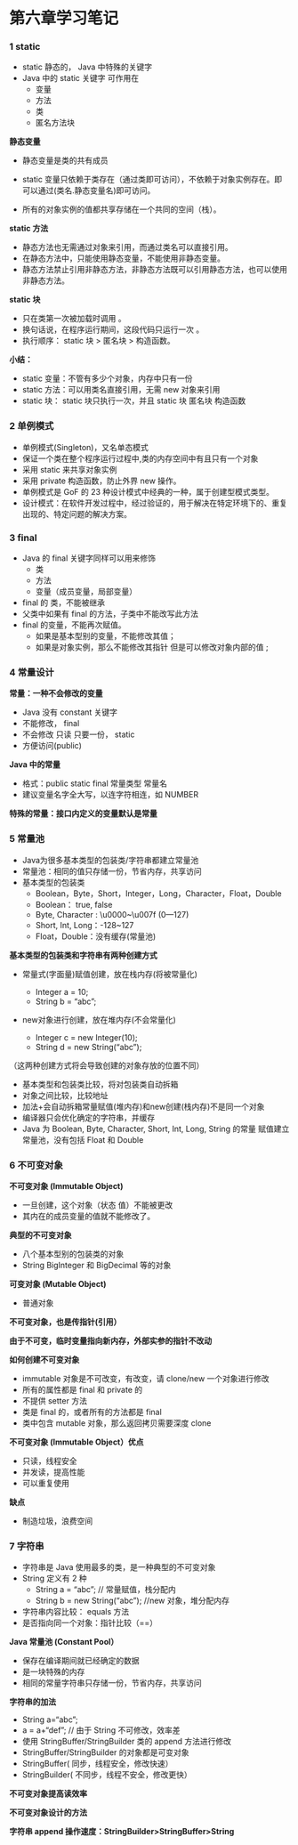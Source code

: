 # 第六章学习笔记

### 1	static

- static 静态的， Java 中特殊的关键字
- Java 中的 static 关键字 可作用在
  - 变量
  - 方法
  - 类
  - 匿名方法块

**静态变量**

- 静态变量是类的共有成员

- static 变量只依赖于类存在（通过类即可访问），不依赖于对象实例存在。即可以通过(类名.静态变量名)即可访问。
- 所有的对象实例的值都共享存储在一个共同的空间（栈）。

**static 方法**

- 静态方法也无需通过对象来引用，而通过类名可以直接引用。
- 在静态方法中，只能使用静态变量，不能使用非静态变量。
- 静态方法禁止引用非静态方法，非静态方法既可以引用静态方法，也可以使用非静态方法。

**static 块**

- 只在类第一次被加载时调用 。
- 换句话说，在程序运行期间，这段代码只运行一次 。
- 执行顺序： static 块 > 匿名块 > 构造函数。

**小结：**

- static 变量：不管有多少个对象，内存中只有一份
- static 方法：可以用类名直接引用，无需 new 对象来引用
- static 块： static 块只执行一次，并且 static 块 匿名块 构造函数



### 2	单例模式

- 单例模式(Singleton)，又名单态模式
- 保证一个类在整个程序运行过程中,类的内存空间中有且只有一个对象
- 采用 static 来共享对象实例
- 采用 private 构造函数，防止外界 new 操作。
- 单例模式是 GoF 的 23 种设计模式中经典的一种，属于创建型模式类型。
- 设计模式：在软件开发过程中，经过验证的，用于解决在特定环境下的、重复出现的、特定问题的解决方案。



### 3	final

- Java 的 final 关键字同样可以用来修饰
  - 类
  - 方法
  - 变量（成员变量，局部变量）
- final 的 类，不能被继承
- 父类中如果有 final 的方法，子类中不能改写此方法
- final 的变量，不能再次赋值。
  - 如果是基本型别的变量，不能修改其值；
  - 如果是对象实例，那么不能修改其指针 但是可以修改对象内部的值 ; 



### 4	常量设计

**常量：一种不会修改的变量**

- Java 没有 constant 关键字
- 不能修改， final
- 不会修改 只读 只要一份， static
- 方便访问(public)

**Java 中的常量**

- 格式：public static final 常量类型 常量名
- 建议变量名字全大写，以连字符相连，如 NUMBER

**特殊的常量：接口内定义的变量默认是常量**

### 5	常量池

- Java为很多基本类型的包装类/字符串都建立常量池
- 常量池：相同的值只存储一份，节省内存，共享访问
- 基本类型的包装类
  - Boolean，Byte，Short，Integer，Long，Character，Float，Double
  - Boolean： true, false
  - Byte, Character : \u0000~\u007f (0—127)
  - Short, Int, Long：-128~127
  - Float，Double：没有缓存(常量池)

**基本类型的包装类和字符串有两种创建方式**

- 常量式(字面量)赋值创建，放在栈内存(将被常量化)
  - Integer a = 10;
  - String b = “abc”;

- new对象进行创建，放在堆内存(不会常量化)
  - Integer c = new Integer(10);
  - String d = new String(“abc”);   

（这两种创建方式将会导致创建的对象存放的位置不同）

- 基本类型和包装类比较，将对包装类自动拆箱
- 对象之间比较，比较地址
- 加法+会自动拆箱常量赋值(堆内存)和new创建(栈内存)不是同一个对象
- 编译器只会优化确定的字符串，并缓存
- Java 为 Boolean, Byte, Character, Short, Int, Long, String 的常量
  赋值建立常量池，没有包括 Float 和 Double



### 6	不可变对象

**不可变对象 (Immutable Object)**

- 一旦创建，这个对象（状态 值）不能被更改
- 其内在的成员变量的值就不能修改了。

**典型的不可变对象**

- 八个基本型别的包装类的对象
- String BigInteger 和 BigDecimal 等的对象

**可变对象 (Mutable Object)**

- 普通对象

**不可变对象，也是传指针(引用）**

**由于不可变，临时变量指向新内存，外部实参的指针不改动**



**如何创建不可变对象**

- immutable 对象是不可改变，有改变，请 clone/new 一个对象进行修改
- 所有的属性都是 final 和 private 的
- 不提供 setter 方法
- 类是 final 的，或者所有的方法都是 final
- 类中包含 mutable 对象，那么返回拷贝需要深度 clone



**不可变对象 (Immutable Object）优点**

- 只读，线程安全
- 并发读，提高性能
- 可以重复使用

**缺点**

- 制造垃圾，浪费空间

### 7	字符串

- 字符串是 Java 使用最多的类，是一种典型的不可变对象
- String 定义有 2 种
  - String a = “abc”; // 常量赋值，栈分配内
  - String b = new String(“abc”); //new 对象，堆分配内存
- 字符串内容比较： equals 方法
- 是否指向同一个对象：指针比较（==）



**Java 常量池 (Constant Pool）**

- 保存在编译期间就已经确定的数据
- 是一块特殊的内存
- 相同的常量字符串只存储一份，节省内存，共享访问



**字符串的加法**

- String a=“abc”;
- a = a+“def”; // 由于 String 不可修改，效率差
- 使用 StringBuffer/StringBuilder 类的 append 方法进行修改
- StringBuffer/StringBuilder 的对象都是可变对象
- StringBuffer( 同步，线程安全，修改快速）
- StringBuilder( 不同步，线程不安全，修改更快）

**不可变对象提高读效率**

**不可变对象设计的方法**

**字符串 append 操作速度：StringBuilder>StringBuffer>String**